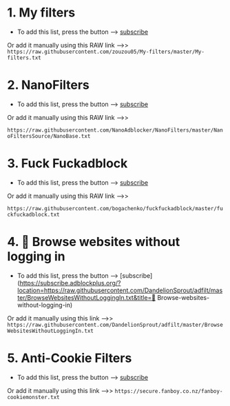 # 1. My filters
- To add this list, press the button —> [subscribe](https://subscribe.adblockplus.org/?location=https://raw.githubusercontent.com/zouzou05/My-filters/master/My-filters.txt&title=My-filters)

Or add it manually using this RAW link —>>  `https://raw.githubusercontent.com/zouzou05/My-filters/master/My-filters.txt`
# 2. NanoFilters 
- To add this list, press the button —> [subscribe](https://subscribe.adblockplus.org/?location=https://raw.githubusercontent.com/NanoAdblocker/NanoFilters/master/NanoFiltersSource/NanoBase.txt&title=NanoBase)

Or add it manually using this RAW link —>> 

`https://raw.githubusercontent.com/NanoAdblocker/NanoFilters/master/NanoFiltersSource/NanoBase.txt`
# 3. Fuck Fuckadblock
- To add this list, press the button —> [subscribe](https://subscribe.adblockplus.org/?location=https://raw.githubusercontent.com/bogachenko/fuckfuckadblock/master/fuckfuckadblock.txt&title=Fuck%20Fuckadblock)

Or add it manually using this RAW link —>>

`https://raw.githubusercontent.com/bogachenko/fuckfuckadblock/master/fuckfuckadblock.txt`

# 4. 🚪 Browse websites without logging in

- To add this list, press the button —> [subscribe](https://subscribe.adblockplus.org/?location=https://raw.githubusercontent.com/DandelionSprout/adfilt/master/BrowseWebsitesWithoutLoggingIn.txt&title=🚪 Browse-websites-without-logging-in)

Or add it manually using this link —>>  `https://raw.githubusercontent.com/DandelionSprout/adfilt/master/BrowseWebsitesWithoutLoggingIn.txt`

# 5. Anti-Cookie Filters 

- To add this list, press the button —> [subscribe](https://subscribe.adblockplus.org/?location=https://secure.fanboy.co.nz/fanboy-cookiemonster.txt&title=Anti-Cookie)

Or add it manually using this link —>>  `https://secure.fanboy.co.nz/fanboy-cookiemonster.txt`
                        
